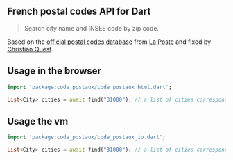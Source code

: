 French postal codes API for Dart
------

> Search city name and INSEE code by zip code.

Based on the [official postal codes database](https://www.data.gouv.fr/fr/datasets/base-officielle-des-codes-postaux/) from [La Poste](http://www.laposte.fr/) and fixed by [Christian Quest](https://github.com/cquest).

## Usage in the browser
```dart
import 'package:code_postaux/code_postaux_html.dart';

List<City> cities = await find("31000"); // a list of cities corresponding to zip code 31000
```

## Usage the vm
```dart
import 'package:code_postaux/code_postaux_io.dart';

List<City> cities = await find("31000"); // a list of cities corresponding to zip code 31000
```
